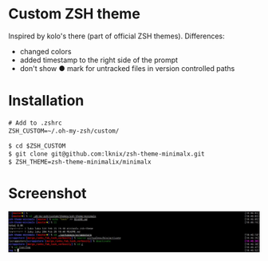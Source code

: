 # Custom ZSH theme
Inspired by kolo's there (part of official ZSH themes). Differences:
- changed colors
- added timestamp to the right side of the prompt
- don't show ● mark for untracked files in version controlled paths

# Installation
```
# Add to .zshrc
ZSH_CUSTOM=~/.oh-my-zsh/custom/
```

```
$ cd $ZSH_CUSTOM
$ git clone git@github.com:lknix/zsh-theme-minimalx.git
$ ZSH_THEME=zsh-theme-minimalix/minimalx
```

# Screenshot
![Alt text](/assets/screen.jpg?raw=true "Screenshot")
